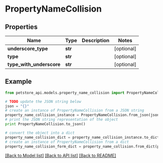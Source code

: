 # PropertyNameCollision


## Properties
Name | Type | Description | Notes
------------ | ------------- | ------------- | -------------
**underscore_type** | **str** |  | [optional] 
**type** | **str** |  | [optional] 
**type_with_underscore** | **str** |  | [optional] 

## Example

```python
from petstore_api.models.property_name_collision import PropertyNameCollision

# TODO update the JSON string below
json = "{}"
# create an instance of PropertyNameCollision from a JSON string
property_name_collision_instance = PropertyNameCollision.from_json(json)
# print the JSON string representation of the object
print PropertyNameCollision.to_json()

# convert the object into a dict
property_name_collision_dict = property_name_collision_instance.to_dict()
# create an instance of PropertyNameCollision from a dict
property_name_collision_form_dict = property_name_collision.from_dict(property_name_collision_dict)
```
[[Back to Model list]](../README.md#documentation-for-models) [[Back to API list]](../README.md#documentation-for-api-endpoints) [[Back to README]](../README.md)


